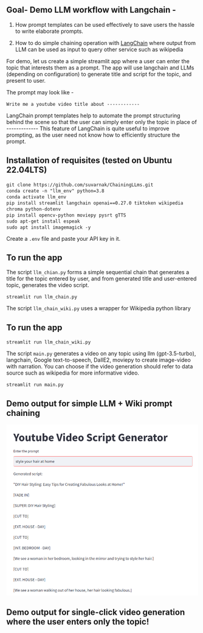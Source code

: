 ## Goal- Demo LLM workflow with Langchain -

1. How  prompt templates can be used effectively to save users the hassle to write elaborate prompts.

2. How to do simple chaining operation with [LangChain](https://python.langchain.com/en/latest/index.html) where output from LLM can be used as input to query other service such as wikipedia

 
For demo, let us create a simple streamlit app where a user can enter the topic that interests them as a prompt. The app will use langchain and LLMs (depending on configuration) to generate title and script for the topic, and present to user. 

The prompt may look like -

```
Write me a youtube video title about ------------
```

LangChain prompt templates help to automate the prompt structuring behind the scene so that the user can simply enter only the topic in place of  -------------
This feature of LangChain is quite useful to improve prompting, as the user need not know how to efficiently structure the prompt.


## Installation of requisites (tested on Ubuntu 22.04LTS)

```
git clone https://github.com/suvarnak/ChainingLLms.git
conda create -n "llm_env" python=3.8
conda activate llm_env
pip install streamlit langchain openai==0.27.0 tiktoken wikipedia chroma python-dotenv
pip install opencv-python moviepy pysrt gTTS
sudo apt-get install espeak 
sudo apt install imagemagick -y
```
Create a `.env` file and paste your API key in it.


## To run the app 
The script `llm_chian.py` forms a simple sequential chain that generates a title for the topic entered by user, and from generated title and user-entered topic, generates the video script.

```
streamlit run llm_chain.py

```

The script `llm_chain_wiki.py` uses a wrapper for Wikipedia python library 

## To run the app
```
streamlit run llm_chain_wiki.py

```

The script `main.py` generates a video on any topic using llm (gpt-3.5-turbo), langchain,  Google text-to-speech, DallE2,  moviepy to create image-video with narration. You can choose if the video generation should refer to data source such as wikipedia for more informative video.

```
streamlit run main.py
```

## Demo output  for simple LLM + Wiki prompt chaining

![Simple Chaining with Langchain](imgs/langchain_demo.png)

## Demo output for single-click video generation where the user enters only the topic!
